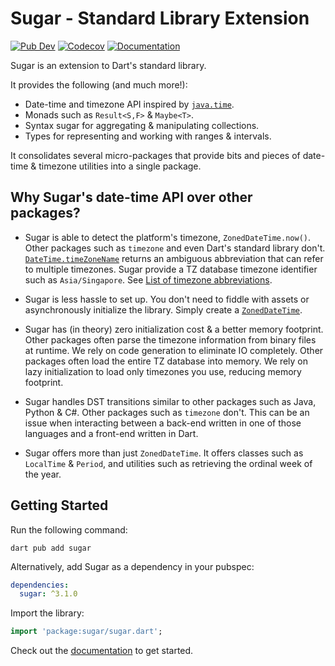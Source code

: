 # Sugar - Standard Library Extension
[![Pub Dev](https://img.shields.io/pub/v/sugar)](https://pub.dev/packages/sugar)
[![Codecov](https://codecov.io/gh/forus-labs/cauldron/branch/master/graph/badge.svg)](https://codecov.io/gh/forus-labs/cauldron)
[![Documentation](https://img.shields.io/badge/documentation-latest-brightgreen.svg)](https://pub.dev/documentation/sugar/latest/)

Sugar is an extension to Dart's standard library. 

It provides the following (and much more!):
* Date-time and timezone API inspired by [`java.time`](https://docs.oracle.com/en/java/javase/17/docs/api/java.base/java/time/package-summary.html).
* Monads such as `Result<S,F>` & `Maybe<T>`.
* Syntax sugar for aggregating & manipulating collections.
* Types for representing and working with ranges & intervals.

It consolidates several micro-packages that provide bits and pieces of date-time & timezone utilities into a single package.

## Why Sugar's date-time API over other packages?

* Sugar is able to detect the platform's timezone, `ZonedDateTime.now()`. Other packages such as `timezone` and even Dart's standard library don't. 
  [`DateTime.timeZoneName`](https://api.dart.dev/stable/dart-core/DateTime/timeZoneName.html) returns an ambiguous abbreviation that can refer to multiple timezones. 
  Sugar provide a TZ database timezone identifier such as `Asia/Singapore`.
  See [List of timezone abbreviations](https://en.wikipedia.org/wiki/List_of_time_zone_abbreviations).

* Sugar is less hassle to set up. You don't need to fiddle with assets or asynchronously initialize the library. Simply create a [`ZonedDateTime`](https://pub.dev/documentation/sugar/latest/sugar.time/sugar.time-library.html).

* Sugar has (in theory) zero initialization cost & a better memory footprint. Other packages often parse the timezone information from binary files at runtime. 
  We rely on code generation to eliminate IO completely. Other packages often load the entire TZ database into memory. 
  We rely on lazy initialization to load only timezones you use, reducing memory footprint. 

* Sugar handles DST transitions similar to other packages such as Java, Python & C#. Other packages such as `timezone` don't. 
  This can be an issue when interacting between a back-end written in one of those languages and a front-end written in Dart.

* Sugar offers more than just `ZonedDateTime`. It offers classes such as `LocalTime` & `Period`, and utilities such as retrieving the ordinal week of the year.


## Getting Started

Run the following command:
```shell
dart pub add sugar
```

Alternatively, add Sugar as a dependency in your pubspec:
```yaml
dependencies:
  sugar: ^3.1.0
```

Import the library:
```dart
import 'package:sugar/sugar.dart';
```

Check out the [documentation](https://pub.dev/documentation/sugar/latest/) to get started.
